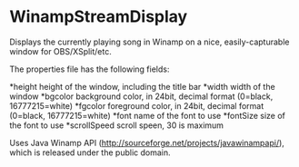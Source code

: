 # WinampStreamDisplay
Displays the currently playing song in Winamp on a nice, easily-capturable window for OBS/XSplit/etc.

The properties file has the following fields:

*height      height of the window, including the title bar
*width       width of the window
*bgcolor     background color, in 24bit, decimal format (0=black, 16777215=white)
*fgcolor     foreground color, in 24bit, decimal format (0=black, 16777215=white)
*font        name of the font to use
*fontSize    size of the font to use
*scrollSpeed scroll speen, 30 is maximum

Uses Java Winamp API (http://sourceforge.net/projects/javawinampapi/), which is released under the public domain.
